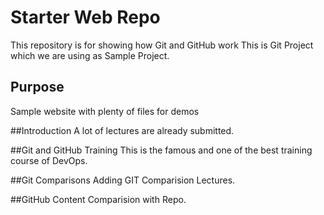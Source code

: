 # Starter Web Repo

This repository is for showing how Git and GitHub work
This is Git Project which we are using as Sample Project.
## Purpose

Sample website with plenty of files for demos


##Introduction
A lot of lectures are already submitted.

##Git and GitHub Training
This is the famous and one of the best training course of DevOps.

##Git Comparisons
Adding GIT Comparision Lectures.

##GitHub Content
Comparision with Repo.